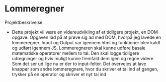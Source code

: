 # Lommeregner

Projektbeskrivelse
- Dette projekt vil være en videreudvikling af et tidligere projekt, en DOM-opgave. Opgaven lød på at prøve sig ad med DOM, hvorpå jeg lavede en lommeregner. Input og Output var igennem html og funktioner blev kaldt og udført igennem JS. Lommeregneren skal kunne udføre basale matematiske operatorer mellem to tal. Den skal logge tidligere udregninger og hvis muligt kunne fremfald dem igen og regne videre.
Som det ser ud lige nu er der to input-felter. Det overvejes at lave knapper som andre lommeregnere, hvor du skriver et tal ind af gangen, trykker på en operator og skriver et nyt tal ind 